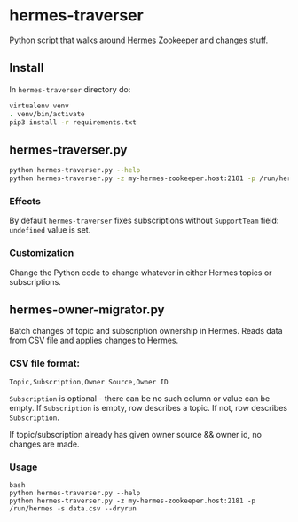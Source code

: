 # hermes-traverser

Python script that walks around [Hermes](https://github.com/allegro/hermes) Zookeeper and changes stuff.

## Install

In `hermes-traverser` directory do:

```bash
virtualenv venv
. venv/bin/activate
pip3 install -r requirements.txt
```

## hermes-traverser.py

```bash
python hermes-traverser.py --help
python hermes-traverser.py -z my-hermes-zookeeper.host:2181 -p /run/hermes --dryrun
```

### Effects

By default `hermes-traverser` fixes subscriptions without `SupportTeam` field: `undefined` value is set.

### Customization

Change the Python code to change whatever in either Hermes topics or subscriptions.

## hermes-owner-migrator.py

Batch changes of topic and subscription ownership in Hermes. Reads data from CSV file and applies changes to Hermes.

### CSV file format:

```
Topic,Subscription,Owner Source,Owner ID
```

`Subscription` is optional - there can be no such column or value can be empty. If `Subscription` is empty, row describes
a topic. If not, row describes `Subscription`.

If topic/subscription already has given owner source && owner id, no changes are made.

### Usage

```
bash
python hermes-traverser.py --help
python hermes-traverser.py -z my-hermes-zookeeper.host:2181 -p /run/hermes -s data.csv --dryrun
```